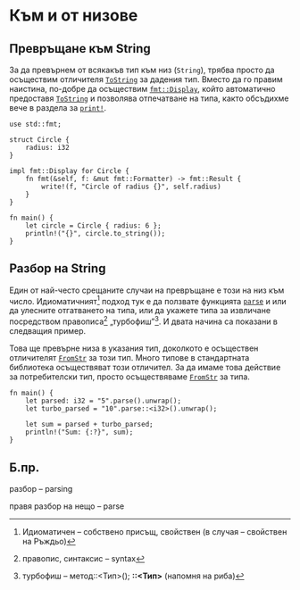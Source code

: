# Към и от низове

## Превръщане към String

За да превърнем от всякакъв тип към низ (`String`), трябва просто да осъществим
отличителя [`ToString`] за дадения тип. Вместо да го правим наистина, по-добре
да осъществим [`fmt::Display`][Display], който автоматично предоставя
[`ToString`] и позволява отпечатване на типа, както обсъдихме вече в раздела за
[`print!`][print].

```rust,editable
use std::fmt;

struct Circle {
    radius: i32
}

impl fmt::Display for Circle {
    fn fmt(&self, f: &mut fmt::Formatter) -> fmt::Result {
        write!(f, "Circle of radius {}", self.radius)
    }
}

fn main() {
    let circle = Circle { radius: 6 };
    println!("{}", circle.to_string());
}
```

## Разбор на String

Един от най-често срещаните случаи на превръщане е този на низ към число.
Идиоматичният[^идиоматичен] подход тук е да ползвате функцията [`parse`] и или да улесните
отгатването на типа, или да укажете типа за извличане посредством правописа[^syntax]
„турбофиш”[^turbofish]. И двата начина са показани в следващия пример.

Това ще превърне низа в указания тип, доколкото е осъществен отличителят
[`FromStr`] за този тип. Много типове в стандартната библиотека осъществяват
този отличител. За да имаме това действие за потребителски тип, просто
осъществяваме [`FromStr`] за типа.

```rust,editable
fn main() {
    let parsed: i32 = "5".parse().unwrap();
    let turbo_parsed = "10".parse::<i32>().unwrap();

    let sum = parsed + turbo_parsed;
    println!("Sum: {:?}", sum);
}
```
## Б.пр.

разбор – parsing

правя разбор на нещо – parse

[^идиоматичен]: Идиоматичен – собствено присъщ, свойствен (в случая – свойствен на Ръждьо) 

[^syntax]: правопис, синтаксис – syntax

[^turbofish]: турбофиш – метод::<Тип>(); **::<Тип>** (напомня на риба)

[`ToString`]: https://doc.rust-lang.org/std/string/trait.ToString.html
[Display]: https://doc.rust-lang.org/std/fmt/trait.Display.html
[print]: ../hello/print.md
[`parse`]: https://doc.rust-lang.org/std/primitive.str.html#method.parse
[`FromStr`]: https://doc.rust-lang.org/std/str/trait.FromStr.html
